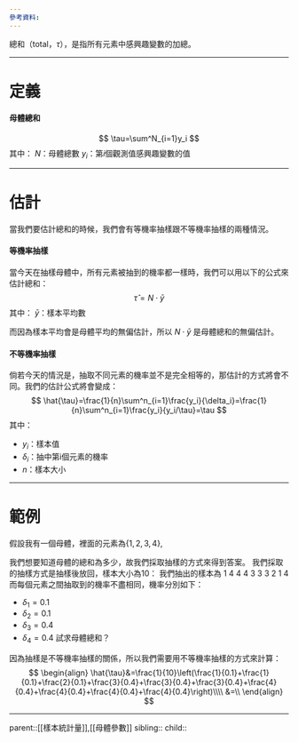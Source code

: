 ```yaml
---
參考資料:
---
```

總和（total，$\tau$），是指所有元素中感興趣變數的加總。
- - -
# 定義
#### 母體總和
$$
\tau=\sum^N_{i=1}y_i
$$
其中：
$N$：母體總數
$y_i$：第$i$個觀測值感興趣變數的值
- - -
# 估計
當我們要估計總和的時候，我們會有等機率抽樣跟不等機率抽樣的兩種情況。
#### 等機率抽樣
當今天在抽樣母體中，所有元素被抽到的機率都一樣時，我們可以用以下的公式來估計總和：
$$
\hat{\tau}=N\cdot\bar{y}
$$
其中：
$\bar{y}$：樣本平均數

而因為樣本平均會是母體平均的無偏估計，所以 $N\cdot\bar{y}$ 是母體總和的無偏估計。
#### 不等機率抽樣
倘若今天的情況是，抽取不同元素的機率並不是完全相等的，那估計的方式將會不同。我們的估計公式將會變成：
$$
\hat{\tau}=\frac{1}{n}\sum^n_{i=1}\frac{y_i}{\delta_i}=\frac{1}{n}\sum^n_{i=1}\frac{y_i}{y_i/\tau}=\tau
$$
其中：
- $y_i$：樣本值
- $\delta_i$：抽中第i個元素的機率
- $n$：樣本大小

- - -
# 範例
假設我有一個母體，裡面的元素為${\lbrace1,2,3,4\rbrace},\,$

我們想要知道母體的總和為多少，故我們採取抽樣的方式來得到答案。
我們採取的抽樣方式是抽樣後放回，樣本大小為10：
我們抽出的樣本為
1 4 4 4 3 3 3 2 1 4
而每個元素之間抽取到的機率不盡相同，機率分別如下：
- $\delta_1=0.1$
- $\delta_2=0.1$
- $\delta_3=0.4$
- $\delta_4=0.4$
試求母體總和？

因為抽樣是不等機率抽樣的關係，所以我們需要用不等機率抽樣的方式來計算：
$$
\begin{align}
\hat{\tau}&=\frac{1}{10}\left(\frac{1}{0.1}+\frac{1}{0.1}+\frac{2}{0.1}+\frac{3}{0.4}+\frac{3}{0.4}+\frac{3}{0.4}+\frac{4}{0.4}+\frac{4}{0.4}+\frac{4}{0.4}+\frac{4}{0.4}\right)\\\\
&=\\
\end{align}
$$

- - -
parent::[[樣本統計量]],[[母體參數]]
sibling::
child::